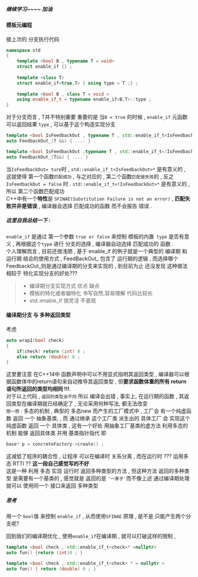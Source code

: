 ##### 继续学习~~~~ 加油

#### 模板元编程
接上次的 分支执行代码   
```cpp
namespace std
{
	template <bool B , typename T = void>
	struct enable_if {} ;
	
	template <class T>
	struct enable_if<true,T> { using type = T ;} ;
	
	template <bool B , class T = void > 
	using enable_if_t = typename enable_if<B,T>::type ;
}
```  
对于分支而言 , T并不特别重要 重要的是 当`B = true` 的时候 , `enable_if` 元函数 可以返回结果 `type` , 可以基于这个构造实现分支  
```cpp
template <bool IsFeedbackOut , typename T , std::enable_if_t<IsFeedbackOut>* = nullptr>
auto FeedbackOut_(T &&) { .... } 

template <bool IsFeedbackOut ,typename T , std::enable_if_t<!IsFeedbackOut>* = nullptr> 
auto FeedbackOut_(T&&) { .... }
```
当`IsFeedbackOut= ture`时 ,  `std::enable_if_t<IsFeedbackOut>*` 是有意义的 , 这就使得 第一个函数`匹配成功` , 与之对应的 , 第二个函数`匹配是失败`的 , 反之 `IsFeedbackOut = false` 时 . `std::enable_if_t<!IsFeedbackOut>*` 是有意义的 , 所以 第二个函数匹配成功  
C++中有一个**特性**是 `SFINAE(Substitution Failure is not an error)` , **匹配失败并非是错误** , 编译器会选择 匹配成功的函数 而不会报告 错误 . 
##### 这里自我总结一下 : 
`enable_if` 是通过 第一个参数 `true or false` 来控制 模板的内置` type` 是否有意义 , 再根据这个`type` 进行 分支的选择 , 编译器自动选择 匹配成功的 函数 .  
个人理解而言 , 目前还很浅陋 , 基于 enable_if 的例子就是一个典型的 编译期 和 运行期 结合的使用方式 , FeedBackOut_ 包含了 运行期的逻辑 , 而选择哪个 FeedbackOut_则是通过编译期的分支来实现的 , 到目前为止 还没发现 这种做法 相较于 特化实现分支的好处???   

> * 编译期分支实现方式 	 优点	     缺点   
> * 模板的特化或者偏特化	书写自然,容易理解	代码比较长    
> * std::enable_if	    很灵活	    不直观   

#### 编译期分支 与 多种返回类型  

考虑  
```cpp
auto wrap1(bool check)
{
	if(check) return (int) 0 ;
	else return (double) 0 ; 
}
```
这里要注意 在C++14中 函数声明中可以不用显式指明其返回类型 , 编译器可以根据函数体中的return语句来自动推导其返回类型 , 但**要求函数体重的所有 return 语句所返回的类型均相同 !!!**.  
对于以上代码 , `返回的类型会不同` 所以 编译会出错 , 事实上, 在运行期的函数 , 其返回类型在编译期就已经确定了 , 无论采用何种写法, 都无法改变   
`想一想` : 多态的机制 , 典型的 多态new 而产生的工厂模式中 , 工厂会 有一个纯虚函数 返回 一个 抽象基类, , 而 通过继承 这个工厂类 派生出的 具体工厂 会 实现这个 纯虚函数 返回 一个 具体类 , 这有一个好处 用抽象工厂基类的虚方法 利用多态的机制 能够 返回具体类 并用 基类指针指代 即
```cpp
base* p = concreteFactory->create() ;  
```  
这减低了程序的耦合性 , 让程序 可以在编译时 关系分离 , 而在运行时 ??? 运用多态 RTTI  ?? **这一段自己感觉写的不好**     
这是一种 利用 多态 实现 运行时 返回多种类型的方法 , 但这种方法 返回的多种类型 是需要有一个基类的 , 感觉就是 返回的是 `'一家子'`而不像上述 通过编译期处理 就可以 使用同一个 接口来返回 多种类型 

##### 思考   
用一个 `bool`值 来控制 `enable_if` , 从而使用`SFINAE` 原理 , 是不是 只能产生两个分支呢?   

回到我们的编译期优化 , 
使用`enable_if`在编译期 , 就可以打破这样的限制 ,   
```cpp
template <bool check , std::enable_if_t<check>* =nullptr>
auto fun() {return (int)0 ; }  

template <bool check , std::enable_if_t<check> * = nullptr >
auto fun() { return (double) 0 ; }   
```

